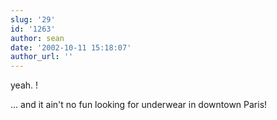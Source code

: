 ```yaml
---
slug: '29'
id: '1263'
author: sean
date: '2002-10-11 15:18:07'
author_url: ''
---
```

yeah.  !

... and it ain't no fun looking for underwear in downtown Paris!
